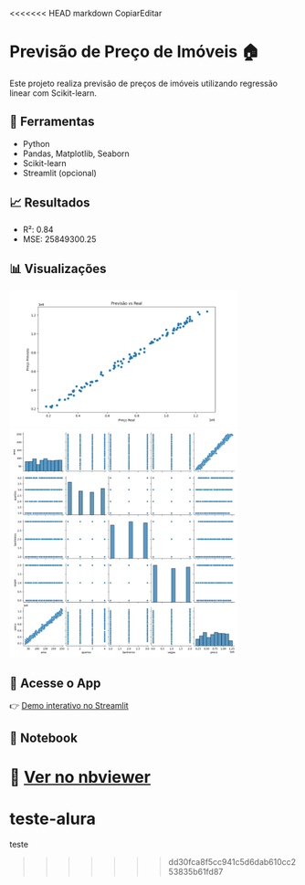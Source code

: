 <<<<<<< HEAD
markdown
CopiarEditar
# Previsão de Preço de Imóveis 🏠

Este projeto realiza previsão de preços de imóveis utilizando regressão linear com Scikit-learn.

## 🔧 Ferramentas
- Python
- Pandas, Matplotlib, Seaborn
- Scikit-learn
- Streamlit (opcional)

## 📈 Resultados
- R²: 0.84
- MSE: 25849300.25

## 📊 Visualizações
<img src="imagens/scatterplot_predicoes.png" width="400">
<img src="imagens/distribuicoes.png" width="400">

## 🚀 Acesse o App
👉 [Demo interativo no Streamlit](https://link_para_streamlit)

## 📁 Notebook
📘 [Ver no nbviewer](https://nbviewer.org/github/usuario/repositorio/blob/main/notebook/previsao_preco.ipynb)
=======
# teste-alura
teste
>>>>>>> dd30fca8f5cc941c5d6dab610cc253835b61fd87
